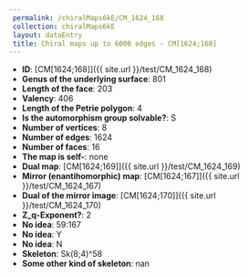 ```yaml
--- 
 permalink: /chiralMaps6kE/CM_1624_168 
 collection: chiralMaps6kE
 layout: dataEntry
 title: Chiral maps up to 6000 edges - CM[1624;168]
---
```


- **ID**: [CM[1624;168]]({{ site.url }}/test/CM_1624_168)
- **Genus of the underlying surface**: 801
- **Length of the face**: 203
- **Valency**: 406
- **Length of the Petrie polygon**: 4
- **Is the automorphism group solvable?**: S
- **Number of vertices**: 8
- **Number of edges**: 1624
- **Number of faces**: 16
- **The map is self-**: none
- **Dual map**: [CM[1624;169]]({{ site.url }}/test/CM_1624_169)
- **Mirror (enantihomorphic) map**: [CM[1624;167]]({{ site.url }}/test/CM_1624_167)
- **Dual of the mirror image**: [CM[1624;170]]({{ site.url }}/test/CM_1624_170)
- **Z_q-Exponent?**: 2
- **No idea**:  59:167
- **No idea**: Y
- **No idea**: N
- **Skeleton**: Sk(8;4)^58
- **Some other kind of skeleton**: nan
